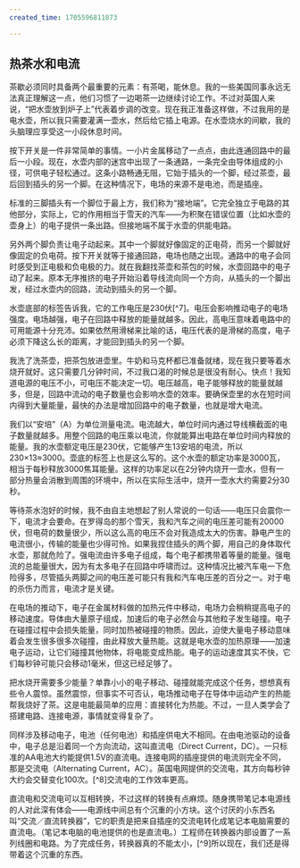 ```yaml
---
created_time: 1705596811873

---
```

## 热茶水和电流

茶歇必须同时具备两个最重要的元素：有茶喝，能休息。我的一些美国同事永远无法真正理解这一点，他们习惯了一边喝茶一边继续讨论工作。不过对英国人来说，“把水壶放到炉子上”代表着步调的改变。现在我正准备这样做，不过我用的是电水壶，所以我只需要灌满一壶水，然后给它插上电源。在水壶烧水的间歇，我的头脑理应享受这一小段休息时间。

按下开关是一件非常简单的事情。一小片金属移动了一点点，由此连通回路中的最后一小段。现在，水壶内部的迷宫中出现了一条通路，一条完全由导体组成的小径，可供电子轻松通过。这条小路畅通无阻，它始于插头的一个脚，经过茶壶，最后回到插头的另一个脚。在这种情况下，电场的来源不是电池，而是插座。

标准的三脚插头有一个脚位于最上方，我们称为“接地端”。它完全独立于电路的其他部分，实际上，它的作用相当于雪天的汽车——为积聚在错误位置（比如水壶的壶身上）的电子提供一条出路。但接地端不属于水壶的供能电路。

另外两个脚负责让电子动起来。其中一个脚就好像固定的正电荷，而另一个脚就好像固定的负电荷。按下开关就等于接通回路，电场也随之出现。通路中的电子会同时感受到正电极和负电极的力。就在我翻找茶壶和茶包的时候，水壶回路中的电子动了起来。原本无序推挤的电子开始沿着导线流向同一个方向，从插头的一个脚出发，经过水壶内的回路，流动到插头的另一个脚。

水壶底部的标签告诉我，它的工作电压是230伏[^7]。电压会影响推动电子的电场强度。电场越强，电子在回路中释放的能量就越多。因此，高电压意味着电路中的可用能源十分充沛。如果依然用滑梯来比喻的话，电压代表的是滑梯的高度，电子必须下降这么长的距离，才能回到插头的另一个脚。

我洗了洗茶壶，把茶包放进壶里。牛奶和马克杯都已准备就绪，现在我只要等着水烧开就好。这只需要几分钟时间，不过我口渴的时候总是很没有耐心。快点！我知道电源的电压不小，可电压不能决定一切。电压越高，电子能够释放的能量就越多，但是，回路中流动的电子数量也会影响水壶的效率。要确保壶里的水在短时间内得到大量能量，最快的办法是增加回路中的电子数量，也就是增大电流。

我们以“安培”（A）为单位测量电流。电流越大，单位时间内通过导线横截面的电子数量就越多。用整个回路的电压乘以电流，你就能算出电路在单位时间内释放的能量。我的水壶额定电压是230伏，它能够产生13安培的电流，所以230×13≈3000。壶底的标签上也是这么写的。这个水壶的额定功率是3000瓦，相当于每秒释放3000焦耳能量。这样的功率足以在2分钟内烧开一壶水，但有一部分热量会消散到周围的环境中，所以在实际生活中，烧开一壶水大约需要2分30秒。

等待茶水泡好的时候，我不由自主地想起了别人常说的一句话——电压只会震你一下，电流才会要命。在罗得岛的那个雪天，我和汽车之间的电压差可能有20000伏，但电荷的数量很少，所以这么高的电压不会对我造成太大的伤害。静电产生的电流很小，传输的能量也少得可怜。如果我捏住插头的两个脚，用自己的身体取代水壶，那就危险了。强电流由许多电子组成，每个电子都携带着等量的能量。强电流的总能量很大，因为有太多电子在回路中呼啸而过。这种情况比被汽车电一下危险得多，尽管插头两脚之间的电压差可能只有我和汽车电压差的百分之一。对于电的杀伤力而言，电流才是关键。

在电场的推动下，电子在金属材料做的加热元件中移动，电场力会稍稍提高电子的移动速度。导体由大量原子组成，加速后的电子必然会与其他粒子发生碰撞。电子在碰撞过程中会损失能量，同时加热被碰撞的物质。因此，迫使大量电子移动意味着会发生很多很多次碰撞，由此释放大量热能。这就是电水壶的加热原理——加速电子运动，让它们碰撞其他物体，将电能变成热能。电子的运动速度其实不快，它们每秒钟可能只会移动1毫米，但这已经足够了。

把水烧开需要多少能量？单靠小小的电子移动、碰撞就能完成这个任务，想想真有些令人震惊。虽然震惊，但事实不可否认，电场推动电子在导体中运动产生的热能帮我烧好了茶。这是电能最简单的应用：直接转化为热能。不过，一旦人类学会了搭建电路、连接电源，事情就变得复杂了。

同样涉及移动电子，电池（任何电池）和插座供电大不相同。在由电池驱动的设备中，电子总是沿着同一个方向流动，这叫直流电（Direct Current，DC）。一只标准的AA电池大约能提供1.5V的直流电。连接电网的插座提供的电流则完全不同，那是交流电（Alternating Current，AC）。英国电网提供的交流电，其方向每秒钟大约会交替变化100次。[^8]交流电的工作效率更高。

直流电和交流电可以互相转换，不过这样的转换有点麻烦。随身携带笔记本电源线的人对此深有体会——电源线中间总有个沉重的小方块。这个讨厌的小东西名叫“交流／直流转换器”，它的职责是把来自插座的交流电转化成笔记本电脑需要的直流电。（笔记本电脑的电池提供的也是直流电。）工程师在转换器内部设置了一系列线圈和电路。为了完成任务，转换器真的不能太小，[^9]所以现在，我们还是得带着这个沉重的东西。